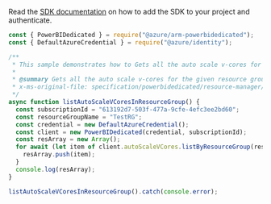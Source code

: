 Read the [SDK documentation](https://github.com/Azure/azure-sdk-for-js/blob/%40azure%2Farm-powerbidedicated_3.0.1/sdk/powerbidedicated/arm-powerbidedicated/README.md) on how to add the SDK to your project and authenticate.

```javascript
const { PowerBIDedicated } = require("@azure/arm-powerbidedicated");
const { DefaultAzureCredential } = require("@azure/identity");

/**
 * This sample demonstrates how to Gets all the auto scale v-cores for the given resource group.
 *
 * @summary Gets all the auto scale v-cores for the given resource group.
 * x-ms-original-file: specification/powerbidedicated/resource-manager/Microsoft.PowerBIdedicated/stable/2021-01-01/examples/listAutoScaleVCoresInResourceGroup.json
 */
async function listAutoScaleVCoresInResourceGroup() {
  const subscriptionId = "613192d7-503f-477a-9cfe-4efc3ee2bd60";
  const resourceGroupName = "TestRG";
  const credential = new DefaultAzureCredential();
  const client = new PowerBIDedicated(credential, subscriptionId);
  const resArray = new Array();
  for await (let item of client.autoScaleVCores.listByResourceGroup(resourceGroupName)) {
    resArray.push(item);
  }
  console.log(resArray);
}

listAutoScaleVCoresInResourceGroup().catch(console.error);
```
